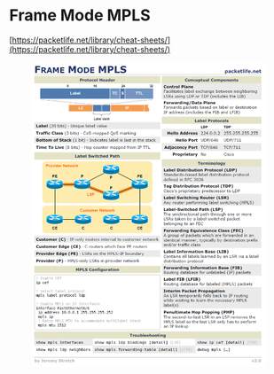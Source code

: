 # Frame Mode MPLS

[https://packetlife.net/library/cheat-sheets/](https://packetlife.net/library/cheat-sheets/)

<figure><img src="../../../.gitbook/assets/image (75).png" alt=""><figcaption></figcaption></figure>
